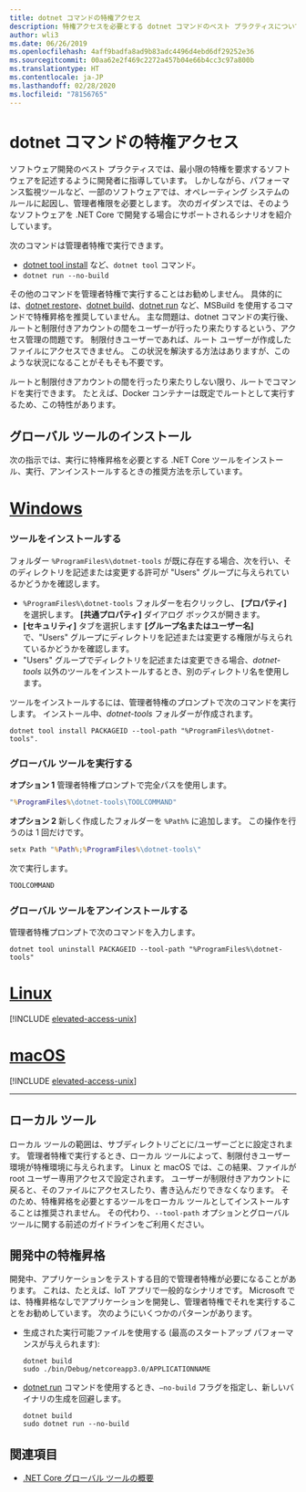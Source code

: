 ```yaml
---
title: dotnet コマンドの特権アクセス
description: 特権アクセスを必要とする dotnet コマンドのベスト プラクティスについて説明します。
author: wli3
ms.date: 06/26/2019
ms.openlocfilehash: 4aff9badfa8ad9b83adc4496d4ebd6df29252e36
ms.sourcegitcommit: 00aa62e2f469c2272a457b04e66b4cc3c97a800b
ms.translationtype: HT
ms.contentlocale: ja-JP
ms.lasthandoff: 02/28/2020
ms.locfileid: "78156765"
---
```

# <a name="elevated-access-for-dotnet-commands"></a>dotnet コマンドの特権アクセス

ソフトウェア開発のベスト プラクティスでは、最小限の特権を要求するソフトウェアを記述するように開発者に指導しています。 しかしながら、パフォーマンス監視ツールなど、一部のソフトウェアでは、オペレーティング システムのルールに起因し、管理者権限を必要とします。 次のガイダンスでは、そのようなソフトウェアを .NET Core で開発する場合にサポートされるシナリオを紹介しています。

次のコマンドは管理者特権で実行できます。

- [dotnet tool install](dotnet-tool-install.md) など、`dotnet tool` コマンド。
- `dotnet run --no-build`

その他のコマンドを管理者特権で実行することはお勧めしません。 具体的には、[dotnet restore](dotnet-restore.md)、[dotnet build](dotnet-build.md)、[dotnet run](dotnet-run.md) など、MSBuild を使用するコマンドで特権昇格を推奨していません。 主な問題は、dotnet コマンドの実行後、ルートと制限付きアカウントの間をユーザーが行ったり来たりするという、アクセス管理の問題です。 制限付きユーザーであれば、ルート ユーザーが作成したファイルにアクセスできません。 この状況を解決する方法はありますが、このような状況になることがそもそも不要です。

ルートと制限付きアカウントの間を行ったり来たりしない限り、ルートでコマンドを実行できます。 たとえば、Docker コンテナーは既定でルートとして実行するため、この特性があります。

## <a name="global-tool-installation"></a>グローバル ツールのインストール

次の指示では、実行に特権昇格を必要とする .NET Core ツールをインストール、実行、アンインストールするときの推奨方法を示しています。

<!-- markdownlint-disable MD025 -->

# <a name="windows"></a>[Windows](#tab/windows)

### <a name="install-the-tool"></a>ツールをインストールする

フォルダー `%ProgramFiles%\dotnet-tools` が既に存在する場合、次を行い、そのディレクトリを記述または変更する許可が "Users" グループに与えられているかどうかを確認します。

- `%ProgramFiles%\dotnet-tools` フォルダーを右クリックし、 **[プロパティ]** を選択します。 **[共通プロパティ]** ダイアログ ボックスが開きます。
- **[セキュリティ]** タブを選択します **[グループ名またはユーザー名]** で、"Users" グループにディレクトリを記述または変更する権限が与えられているかどうかを確認します。
- "Users" グループでディレクトリを記述または変更できる場合、*dotnet-tools* 以外のツールをインストールするとき、別のディレクトリ名を使用します。

ツールをインストールするには、管理者特権のプロンプトで次のコマンドを実行します。 インストール中、*dotnet-tools* フォルダーが作成されます。

```dotnetcli
dotnet tool install PACKAGEID --tool-path "%ProgramFiles%\dotnet-tools".
```

### <a name="run-the-global-tool"></a>グローバル ツールを実行する

**オプション 1** 管理者特権プロンプトで完全パスを使用します。

```cmd
"%ProgramFiles%\dotnet-tools\TOOLCOMMAND"
```

**オプション 2** 新しく作成したフォルダーを `%Path%` に追加します。 この操作を行うのは 1 回だけです。

```cmd
setx Path "%Path%;%ProgramFiles%\dotnet-tools\"
```

次で実行します。

```cmd
TOOLCOMMAND
```

### <a name="uninstall-the-global-tool"></a>グローバル ツールをアンインストールする

管理者特権プロンプトで次のコマンドを入力します。

```dotnetcli
dotnet tool uninstall PACKAGEID --tool-path "%ProgramFiles%\dotnet-tools"
```

# <a name="linux"></a>[Linux](#tab/linux)

[!INCLUDE [elevated-access-unix](../../../includes/elevated-access-unix.md)]

# <a name="macos"></a>[macOS](#tab/macos)

[!INCLUDE [elevated-access-unix](../../../includes/elevated-access-unix.md)]

---

## <a name="local-tools"></a>ローカル ツール

ローカル ツールの範囲は、サブディレクトリごとに/ユーザーごとに設定されます。 管理者特権で実行するとき、ローカル ツールによって、制限付きユーザー環境が特権環境に与えられます。 Linux と macOS では、この結果、ファイルが root ユーザー専用アクセスで設定されます。 ユーザーが制限付きアカウントに戻ると、そのファイルにアクセスしたり、書き込んだりできなくなります。 そのため、特権昇格を必要とするツールをローカル ツールとしてインストールすることは推奨されません。 その代わり、`--tool-path` オプションとグローバル ツールに関する前述のガイドラインをご利用ください。

## <a name="elevation-during-development"></a>開発中の特権昇格

開発中、アプリケーションをテストする目的で管理者特権が必要になることがあります。 これは、たとえば、IoT アプリで一般的なシナリオです。 Microsoft では、特権昇格なしでアプリケーションを開発し、管理者特権でそれを実行することをお勧めしています。 次のようにいくつかのパターンがあります。

- 生成された実行可能ファイルを使用する (最高のスタートアップ パフォーマンスが与えられます):

   ```dotnetcli
   dotnet build
   sudo ./bin/Debug/netcoreapp3.0/APPLICATIONNAME
   ```

- [dotnet run](dotnet-run.md) コマンドを使用するとき、`—no-build` フラグを指定し、新しいバイナリの生成を回避します。

   ```dotnetcli
   dotnet build
   sudo dotnet run --no-build
   ```

## <a name="see-also"></a>関連項目

- [.NET Core グローバル ツールの概要](global-tools.md)
